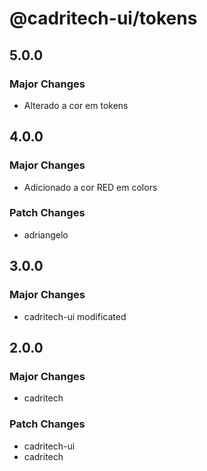 # @cadritech-ui/tokens

## 5.0.0

### Major Changes

- Alterado a cor em tokens

## 4.0.0

### Major Changes

- Adicionado a cor RED em colors

### Patch Changes

- adriangelo

## 3.0.0

### Major Changes

- cadritech-ui modificated

## 2.0.0

### Major Changes

- cadritech

### Patch Changes

- cadritech-ui
- cadritech

